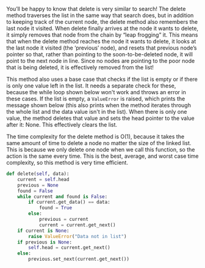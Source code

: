 <!--title={Deleting from a Linked List}-->

You’ll be happy to know that delete is very similar to search! The delete method traverses the list in the same way that search does, but in addition to keeping track of the current node, the delete method also remembers the last node it visited. When delete finally arrives at the node it wants to delete, it simply removes that node from the chain by “leap frogging” it. This means that when the delete method reaches the node it wants to delete, it looks at the last node it visited (the ‘previous’ node), and resets that previous node’s pointer so that, rather than pointing to the soon-to-be-deleted node, it will point to the next node in line. Since no nodes are pointing to the poor node that is being deleted, it is effectively removed from the list!

This method also uses a base case that checks if the list is empty or if there is only one value left in the list. It needs a separate check for these, because the while loop shown below won't work and throws an error in these cases. If the list is empty, a `ValueError` is raised, which prints the message shown below (this also prints when the method iterates through the whole list and the data value isn't in the list). When there is only one value, the method deletes that value and sets the head pointer to the value after it: None. This effectively clears the list. 

The time complexity for the delete method is O(1), because it takes the same amount of time to delete a node no matter the size of the linked list. This is because we only delete one node when we call this function, so the action is the same every time. This is the best, average, and worst case time complexity, so this method is very time efficient. 

```python
def delete(self, data):
    current = self.head
    previous = None
    found = False
    while current and found is False:
        if current.get_data() == data:
            found = True
        else:
            previous = current
            current = current.get_next()
    if current is None:
        raise ValueError("Data not in list")
    if previous is None:
        self.head = current.get_next()
    else:
        previous.set_next(current.get_next())
```

